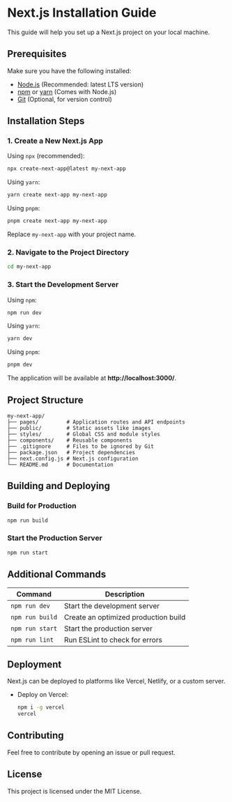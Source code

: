 # Next.js Installation Guide

This guide will help you set up a Next.js project on your local machine.

## Prerequisites
Make sure you have the following installed:
- [Node.js](https://nodejs.org/) (Recommended: latest LTS version)
- [npm](https://www.npmjs.com/) or [yarn](https://yarnpkg.com/) (Comes with Node.js)
- [Git](https://git-scm.com/) (Optional, for version control)

## Installation Steps

### 1. Create a New Next.js App
Using `npx` (recommended):
```sh
npx create-next-app@latest my-next-app
```

Using `yarn`:
```sh
yarn create next-app my-next-app
```

Using `pnpm`:
```sh
pnpm create next-app my-next-app
```

Replace `my-next-app` with your project name.

### 2. Navigate to the Project Directory
```sh
cd my-next-app
```

### 3. Start the Development Server
Using `npm`:
```sh
npm run dev
```

Using `yarn`:
```sh
yarn dev
```

Using `pnpm`:
```sh
pnpm dev
```

The application will be available at **http://localhost:3000/**.

## Project Structure
```
my-next-app/
├── pages/         # Application routes and API endpoints
├── public/        # Static assets like images
├── styles/        # Global CSS and module styles
├── components/    # Reusable components
├── .gitignore     # Files to be ignored by Git
├── package.json   # Project dependencies
├── next.config.js # Next.js configuration
└── README.md      # Documentation
```

## Building and Deploying
### Build for Production
```sh
npm run build
```

### Start the Production Server
```sh
npm run start
```

## Additional Commands
| Command          | Description                      |
|-----------------|--------------------------------|
| `npm run dev`   | Start the development server   |
| `npm run build` | Create an optimized production build |
| `npm run start` | Start the production server    |
| `npm run lint`  | Run ESLint to check for errors |

## Deployment
Next.js can be deployed to platforms like Vercel, Netlify, or a custom server.
- Deploy on Vercel:
  ```sh
  npm i -g vercel
  vercel
  ```

## Contributing
Feel free to contribute by opening an issue or pull request.

## License
This project is licensed under the MIT License.

